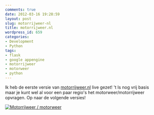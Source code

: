 ```yaml
---
comments: true
date: 2012-03-16 19:28:59
layout: post
slug: motorrijweer-nl
title: motorrijweer.nl
wordpress_id: 659
categories:
- Development
- Python
tags:
- flask
- google appengine
- motorrijweer
- motorweer
- python
---
```


Ik heb de eerste versie van [motorrijweer.nl](http://www.motorrijweer.nl) live gezet! 't Is nog vrij basis maar je kunt wel al voor een paar regio's het motorweer/motorrijweer opvragen. Op naar de volgende versies!

[![Motorrijweer / motorweer](/images/uploads/2012/03/motorrijweer_motorweer.jpg)](http://www.motorrijweer.nl)
